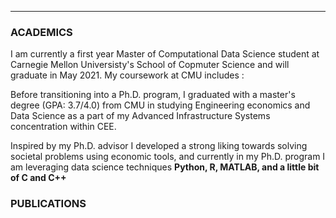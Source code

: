 

------- 
### ACADEMICS
I am currently a first year Master of Computational Data Science student at Carnegie Mellon Universisty's School of Copmuter Science and will graduate in May 2021.
My coursework at CMU includes : 


Before transitioning into a Ph.D. program, I graduated with a master's degree (GPA: 3.7/4.0) from CMU in studying Engineering economics and Data Science as a part of my Advanced Infrastructure Systems concentration within CEE.

Inspired by my Ph.D. advisor I developed a strong liking towards solving societal problems using economic tools, and currently in my Ph.D. program I am leveraging data science techniques  **Python, R, MATLAB, and a little bit of C and C++**

### PUBLICATIONS

